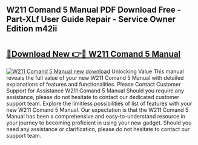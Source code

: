 ## W211 Comand 5 Manual PDF Download Free - Part-XLf User Guide Repair - Service Owner Edition m42ii

# <h2><a href="http://bc7636.oget.top/?id=W211+Comand+5+Manual">🔗Download New 👉🔴 W211 Comand 5 Manual</a></h2>

[![W211 Comand 5 Manual new download](https://i.imgur.com/5g1atiW.png)](http://bc7636.oget.top/?id=W211+Comand+5+Manual)
Unlocking Value This manual reveals the full value of your new W211 Comand 5 Manual with detailed explanations of features and functionalities. Please Contact Customer Support for Assistance W211 Comand 5 Manual Should you require any assistance, please do not hesitate to contact our dedicated customer support team. Explore the limitless possibilities of list of features with your new W211 Comand 5 Manual. Our expectation is that the W211 Comand 5 Manual has been a comprehensive and easy-to-understand resource in your journey to becoming proficient in using your new gadget. Should you need any assistance or clarification, please do not hesitate to contact our support team.
